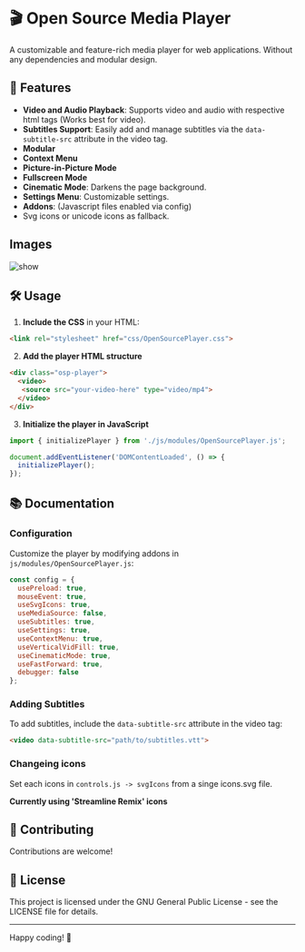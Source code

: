 # 🎬 Open Source Media Player

A customizable and feature-rich media player for web applications. Without any dependencies and modular design.

## 🚀 Features

- **Video and Audio Playback**: Supports video and audio with respective html tags (Works best for video).
- **Subtitles Support**: Easily add and manage subtitles via the `data-subtitle-src` attribute in the video tag.
- **Modular**
- **Context Menu**
- **Picture-in-Picture Mode**
- **Fullscreen Mode**
- **Cinematic Mode**: Darkens the page background.
- **Settings Menu**: Customizable settings.
- **Addons**: (Javascript files enabled via config)
- Svg icons or unicode icons as fallback.

## Images
![show](https://github.com/user-attachments/assets/04ec3ab0-eb2b-401a-924e-209732c358ea)


## 🛠️ Usage

1. **Include the CSS** in your HTML:
  ```html
  <link rel="stylesheet" href="css/OpenSourcePlayer.css">
  ```
2. **Add the player HTML structure**
```html
<div class="osp-player">
  <video>
   <source src="your-video-here" type="video/mp4">
  </video>
</div>
```
3. **Initialize the player in JavaScript**
```javascript
import { initializePlayer } from './js/modules/OpenSourcePlayer.js';

document.addEventListener('DOMContentLoaded', () => {
  initializePlayer();
});
```

## 📚 Documentation

### Configuration

Customize the player by modifying addons in `js/modules/OpenSourcePlayer.js`:

```javascript
const config = {
  usePreload: true,
  mouseEvent: true,
  useSvgIcons: true,
  useMediaSource: false,
  useSubtitles: true,
  useSettings: true,
  useContextMenu: true,
  useVerticalVidFill: true,
  useCinematicMode: true,
  useFastForward: true,
  debugger: false
};
```

### Adding Subtitles

To add subtitles, include the `data-subtitle-src` attribute in the video tag:

```html
<video data-subtitle-src="path/to/subtitles.vtt">
```

### Changeing icons

Set each icons in `controls.js -> svgIcons` from a singe icons.svg file.

**Currently using 'Streamline Remix' icons**

## 🤝 Contributing

Contributions are welcome!

## 📄 License

This project is licensed under the GNU General Public License - see the LICENSE file for details.

---

Happy coding! 🎉
